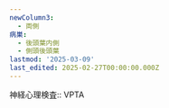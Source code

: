 ```yaml
---
newColumn3:
  - 両側
病巣:
  - 後頭葉内側
  - 側頭後頭葉
lastmod: '2025-03-09'
last_edited: 2025-02-27T00:00:00.000Z
---
```


神経心理検査:: VPTA
